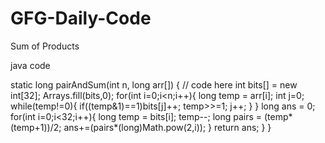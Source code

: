 # GFG-Daily-Code
Sum of Products

java code

 static long pairAndSum(int n, long arr[]) {
        // code here
        int bits[] = new int[32];
        Arrays.fill(bits,0);
        for(int i=0;i<n;i++){
            long temp = arr[i];
            int j=0;
            while(temp!=0){
                if((temp&1)==1)bits[j]++;
                temp>>=1;
                j++;
            }
        }
        long ans = 0;
        for(int i=0;i<32;i++){
            long temp = bits[i];
            temp--;
            long pairs = (temp*(temp+1))/2;
            ans+=(pairs*(long)Math.pow(2,i));
        }
        return ans;
    }
}
